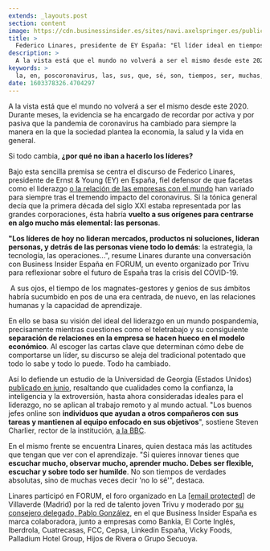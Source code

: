 ```yaml
--- 
extends: _layouts.post 
section: content 
image: https://cdn.businessinsider.es/sites/navi.axelspringer.es/public/styles/1200/public/media/image/2020/10/federico-linares-presidente-ey-espana-2106847.jpg?itok=iNyfEU9T 
title: > 
  Federico Linares, presidente de EY España: "El líder ideal en tiempos poscoronavirus debe ser humilde; no son tiempos de verdades absolutas, sino de muchas veces decir 'no lo sé'" 
description: > 
  A la vista está que el mundo no volverá a ser el mismo desde este 2020.Durante meses, la evidencia se ha encargado de recordar por activa y por pasiva que la pandemia de coronavirus ha cambiado para siempre la manera en la que la sociedad plantea la economía, la salud y la vida en general.En ello se basa su visión del ideal del liderazgo en un mundo pospandemia, precisamente mientras cuestiones como el teletrabajo y su consiguiente separación de relaciones en la empresa se hacen hueco en el modelo económico.Al escoger las cartas clave que determinan cómo debe de comportarse un líder, su discurso se aleja del tradicional potentado que todo lo sabe y todo lo puede.En el mismo frente se encuentra Linares, quien destaca más las actitudes que tengan que ver con el aprendizaje. 
keywords: > 
  la, en, poscoronavirus, las, sus, que, sé, son, tiempos, ser, muchas, y, todo, sino, se, del, verdades, veces, el, presidente 
date: 1603378326.4704297 
--- 
```

<div><p>A la vista est&#225; que el mundo no volver&#225; a ser el mismo desde este 2020. Durante meses, la evidencia se ha encargado de recordar por activa y por pasiva que la pandemia de coronavirus ha cambiado para siempre la manera en la que la sociedad plantea la econom&#237;a, la salud y la vida en general.</p>

<p>Si todo cambia, <strong>&#191;por qu&#233; no iban a hacerlo los l&#237;deres?</strong></p>

<p>Bajo esta sencilla premisa se centra el discurso de Federico Linares, presidente de Ernst &amp; Young (EY) en Espa&#241;a, fiel defensor de que facetas como el liderazgo <a href="https://www.businessinsider.es/ey-propone-nuevo-contrato-social-estado-empresas-737523" title="El presidente de EY apuesta por un nuevo contrato social que movilice al Estado, al individuo y a la empresa en favor del progreso social">o la relaci&#243;n de las empresas con el mundo</a> han variado para siempre tras el tremendo impacto del coronavirus. Si la t&#243;nica general dec&#237;a que la primera d&#233;cada del siglo XXI estaba representada por las grandes corporaciones, &#233;sta habr&#237;a <strong>vuelto a sus or&#237;genes para centrarse en algo mucho m&#225;s elemental: las personas</strong>.</p>

<p><strong>"Los l&#237;deres de hoy no lideran mercados, productos ni soluciones, lideran personas, y detr&#225;s de las personas viene todo lo dem&#225;s</strong>: la estrategia, la tecnolog&#237;a, las operaciones...", resume Linares durante una conversaci&#243;n con Business Insider Espa&#241;a&#160;en FORUM, un evento organizado por Trivu para reflexionar sobre el futuro de Espa&#241;a tras la crisis del COVID-19.</p>

<p>&#160;A sus ojos, el tiempo de los magnates-gestores y genios de sus &#225;mbitos habr&#237;a sucumbido en pos de una era centrada, de nuevo, en las relaciones humanas y la capacidad de aprendizaje.</p>

 

<p>En ello se basa su visi&#243;n del ideal del liderazgo en un mundo pospandemia, precisamente mientras cuestiones como el teletrabajo y su consiguiente <strong>separaci&#243;n de relaciones en la empresa se hacen hueco en el modelo econ&#243;mico</strong>. Al escoger las cartas clave que determinan c&#243;mo debe de comportarse un l&#237;der, su discurso se aleja del tradicional potentado que todo lo sabe y todo lo puede. Todo ha cambiado.</p><p class="ad-container"></p>

<p>As&#237; lo defiende un estudio de la Universidad de Georgia (Estados Unidos) <a href="https://link.springer.com/article/10.1007/s10869-020-09698-0" rel="nofollow" target="_blank">publicado en junio</a>, resaltando que cualidades como la confianza, la inteligencia y la extroversi&#243;n, hasta ahora consideradas ideales para el liderazgo, no se aplican al trabajo remoto y al mundo actual. "Los buenos jefes online son <strong>individuos que ayudan a otros compa&#241;eros con sus tareas y mantienen al equipo enfocado en sus objetivos</strong>", sostiene Steven Charlier, rector de la instituci&#243;n, <a href="https://www.bbc.com/worklife/article/20200827-why-in-person-leaders-may-not-be-the-best-virtual-ones" rel="nofollow" target="_blank">a la BBC</a>.</p>

<p>En el mismo frente se encuentra Linares, quien destaca m&#225;s las actitudes que tengan que ver con el aprendizaje. "Si quieres innovar tienes que <strong>escuchar mucho, observar mucho, aprender mucho. Debes ser flexible, escuchar y sobre todo ser humilde</strong>. No son tiempos de verdades absolutas, sino de muchas veces decir 'no lo s&#233;'", destaca.</p>




<p>Linares particip&#243; en FORUM, el foro organizado en La <a href="/cdn-cgi/l/email-protection" class="__cf_email__">[email&#160;protected]</a> de Villaverde (Madrid) por la red de talento joven Trivu y moderado por&#160;<a href="https://www.businessinsider.es/ceo-trivu-dice-2020-ano-volver-empezar-715429" title="Pablo Gonz&#225;lez, fundador del mayor ecosistema de talento joven del mundo: &#8220;2020 debe ser recordado como un a&#241;o en el que todos tuvimos la oportunidad de volver a empezar&#8221;">su consejero delegado, Pablo Gonz&#225;lez</a>, en el que&#160;Business Insider Espa&#241;a&#160;es marca&#160;colaboradora, junto a empresas como Bankia, El Corte Ingl&#233;s, Iberdrola, Cuatrecasas, FCC, Cepsa, Linkedin Espa&#241;a, Vicky Foods, Palladium Hotel Group, Hijos de Rivera o&#160;Grupo Secuoya.&#160;</p>




<p>&#160;</p>
</div>